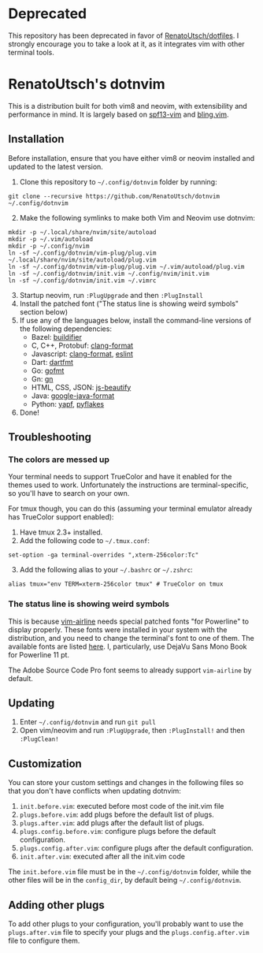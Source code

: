# Deprecated

This repository has been deprecated in favor of [RenatoUtsch/dotfiles](https://github.com/RenatoUtsch/dotfiles). I strongly encourage you to take a look at it, as it integrates vim with other terminal tools.

# RenatoUtsch's dotnvim
This is a distribution built for both vim8 and neovim, with extensibility and performance in mind. It is largely based on [spf13-vim](https://github.com/spf13/spf13-vim) and [bling.vim](https://github.com/bling/dotvim).

## Installation
Before installation, ensure that you have either vim8 or neovim installed and updated to the latest version.

1. Clone this repository to `~/.config/dotnvim` folder by running:
```
git clone --recursive https://github.com/RenatoUtsch/dotnvim ~/.config/dotnvim
```
2. Make the following symlinks to make both Vim and Neovim use dotnvim:
```
mkdir -p ~/.local/share/nvim/site/autoload
mkdir -p ~/.vim/autoload
mkdir -p ~/.config/nvim
ln -sf ~/.config/dotnvim/vim-plug/plug.vim ~/.local/share/nvim/site/autoload/plug.vim
ln -sf ~/.config/dotnvim/vim-plug/plug.vim ~/.vim/autoload/plug.vim
ln -sf ~/.config/dotnvim/init.vim ~/.config/nvim/init.vim
ln -sf ~/.config/dotnvim/init.vim ~/.vimrc
```
3. Startup neovim, run `:PlugUpgrade` and then `:PlugInstall`
4. Install the patched font ("The status line is showing weird symbols" section below)
5. If use any of the languages below, install the command-line versions of the following dependencies:
    * Bazel: [buildifier](https://github.com/bazelbuild/buildtools)
    * C, C++, Protobuf: [clang-format](https://clang.llvm.org/docs/ClangFormat.html)
    * Javascript: [clang-format](https://clang.llvm.org/docs/ClangFormat.html), [eslint](http://eslint.org/)
    * Dart: [dartfmt](https://github.com/dart-lang/dart_style)
    * Go: [gofmt](https://golang.org/cmd/gofmt/)
    * Gn: [gn](https://www.chromium.org/developers/how-tos/get-the-code)
    * HTML, CSS, JSON: [js-beautify](https://github.com/beautify-web/js-beautify)
    * Java: [google-java-format](https://github.com/google/google-java-format)
    * Python: [yapf](https://github.com/google/yapf), [pyflakes](https://pypi.python.org/pypi/pyflakes)
6. Done!

## Troubleshooting
### The colors are messed up
Your terminal needs to support TrueColor and have it enabled for the themes used to work. Unfortunately the instructions are terminal-specific, so you'll have to search on your own.

For tmux though, you can do this (assuming your terminal emulator already has TrueColor support enabled):

1. Have tmux 2.3+ installed.
2. Add the following code to `~/.tmux.conf`:
```
set-option -ga terminal-overrides ",xterm-256color:Tc"
```
3. Add the following alias to your `~/.bashrc` or `~/.zshrc`:
```
alias tmux="env TERM=xterm-256color tmux" # TrueColor on tmux
```

### The status line is showing weird symbols
This is because [vim-airline](https://github.com/vim-airline/vim-airline) needs special patched fonts "for Powerline" to display properly. These fonts were installed in your system with the distribution, and you need to change the terminal's font to one of them. The available fonts are listed [here](https://github.com/powerline/fonts). I, particularly, use DejaVu Sans Mono Book for Powerline 11 pt.

The Adobe Source Code Pro font seems to already support `vim-airline` by default.

## Updating
1. Enter `~/.config/dotnvim` and run `git pull`
2. Open vim/neovim and run `:PlugUpgrade`, then `:PlugInstall!` and then `:PlugClean!`

## Customization
You can store your custom settings and changes in the following files so that you don't have conflicts when updating dotnvim:

1. `init.before.vim`: executed before most code of the init.vim file
2. `plugs.before.vim`: add plugs before the default list of plugs.
3. `plugs.after.vim`: add plugs after the default list of plugs.
4. `plugs.config.before.vim`: configure plugs before the default configuration.
5. `plugs.config.after.vim`: configure plugs after the default configuration.
6. `init.after.vim`: executed after all the init.vim code

The `init.before.vim` file must be in the `~/.config/dotnvim` folder, while the other files will be in the `config_dir`, by default being  `~/.config/dotnvim`.

## Adding other plugs
To add other plugs to your configuration, you'll probably want to use the `plugs.after.vim` file to specify your plugs and the `plugs.config.after.vim` file to configure them.
